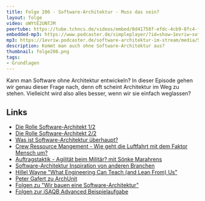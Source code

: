 ```yaml
---
title: Folge 206 - Software-Architektur - Muss das sein?
layout: folge
video: oWYtE2UNTJM
peertube: https://tube.tchncs.de/videos/embed/0d41758f-efdc-4cb9-8fc4-f3210f874b12
embedded-mp3: https://www.podcaster.de/simpleplayer/?id=show~1evriw~software-architektur-im-stream~pod-6f4912d8fefc426d54eba81381&v=1709910735
mp3: https://1evriw.podcaster.de/software-architektur-im-stream/media/Software-Architektur_Muss_das_sein.mp3
description: Kommt man auch ohne Software-Architektur aus?
thumbnail: folge206.png
tags:
- Grundlagen
---
```


Kann man Software ohne Architektur entwickeln? In dieser Episode gehen
wir genau dieser Frage nach, denn oft scheint Architektur im Weg zu
stehen. Vielleicht wird also alles besser, wenn wir sie einfach
weglassen?

## Links

* [Die Rolle Software-Architekt
1/2](https://software-architektur.tv/2022/07/07/folge126.html)
* [Die Rolle Software-Architekt 2/2](https://software-architektur.tv/2022/07/15/folge127.html)
* [Was ist Software-Architektur überhaupt?](https://software-architektur.tv/2022/02/11/folge109.html)
* [Crew Ressource Mangement - Wie geht die Luftfahrt mit dem Faktor Mensch um?](https://software-architektur.tv/2023/08/11/folge178.html)
* [Auftragstaktik - Agilität beim Militär? mit Sönke Marahrens](https://software-architektur.tv/2022/11/04/folge141.html)
* [Software-Architektur Inspiration von anderen Branchen](https://software-architektur.tv/2023/10/27/folge187.html)
* [Hillel Wayne "What Engineering Can Teach (and Lean From) Us"](https://hillelwayne.com/post/what-we-can-learn/)
* [Peter Gafert zu
  ArchUnit](https://software-architektur.tv/2021/04/09/folge55.html)
* [Folgen zu "Wir bauen eine
  Software-Architektur"](https://software-architektur.tv/tags.html#Wir%20bauen%20eine%20Software-Architektur)
* [Folgen zur iSAQB Advanced Beispielaufgabe](https://software-architektur.tv/tags.html#iSAQB%20Advanced%20Beispielaufgabe)
